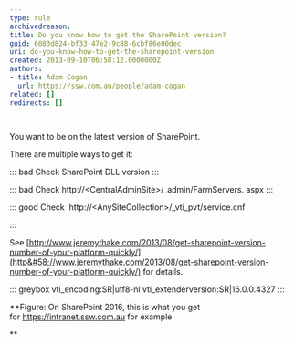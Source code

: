 ```yaml
---
type: rule
archivedreason: 
title: Do you know how to get the SharePoint version?
guid: 6083d824-bf33-47e2-9c88-6cbf86e00dec
uri: do-you-know-how-to-get-the-sharepoint-version
created: 2013-09-10T06:58:12.0000000Z
authors:
- title: Adam Cogan
  url: https://ssw.com.au/people/adam-cogan
related: []
redirects: []

---
```


You want to be on the latest version of SharePoint.

There are multiple ways to get it:  



::: bad
Check SharePoint DLL version
:::



::: bad
Check http://&lt;CentralAdminSite&gt;/\_admin/FarmServers. aspx
:::





::: good
Check  http://&lt;AnySiteCollection&gt;/\_vti\_pvt/service.cnf

:::


See [http://www.jeremythake.com/2013/08/get-sharepoint-version-number-of-your-platform-quickly/](http&#58;//www.jeremythake.com/2013/08/get-sharepoint-version-number-of-your-platform-quickly/) for details.


<!--endintro-->


::: greybox
vti\_encoding:SR|utf8-nl 
vti\_extenderversion:SR|16.0.0.4327
:::


 **Figure: On SharePoint 2016, this is what you get for https://intranet.ssw.com.au for example

**
